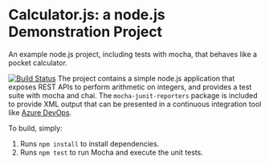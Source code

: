 Calculator.js: a node.js Demonstration Project
==============================================
An example node.js project, including tests with mocha, that behaves like
a pocket calculator.

[![Build Status](https://dev.azure.com/devopsling/Integrating%20External%20Source%20Control%20with%20Azure%20Pipelines/_apis/build/status/devopsling.calculator?branchName=master)](https://dev.azure.com/devopsling/Integrating%20External%20Source%20Control%20with%20Azure%20Pipelines/_build/latest?definitionId=10&branchName=master)
The project contains a simple node.js application that exposes REST APIs
to perform arithmetic on integers, and provides a test suite with mocha
and chai.  The `mocha-junit-reporters` package is included to provide XML
output that can be presented in a continuous integration tool like
[Azure DevOps](https://azure.com/devops).

To build, simply:

1. Runs `npm install` to install dependencies.
2. Runs `npm test` to run Mocha and execute the unit tests.

